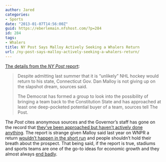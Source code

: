 ```yaml
---
author: Jared
categories:
- Sports
date: "2013-01-07T14:56:00Z"
guid: https://eberlemain.nfshost.com/?p=284
id: 284
tags:
- Whalers
title: NY Post Says Malloy Actively Seeking a Whalers Return
url: /ny-post-says-malloy-actively-seeking-a-whalers-return/
---
```

<!-- wp:paragraph -->
<p><a href="http://www.nysingle.com/p/news/business/hartford_fighting_for_its_hockey_iK2141QQvuxryk8N6iWHOM">The details from the <em>NY Post</em> report</a>:</p>
<!-- /wp:paragraph -->

<!-- wp:quote -->
<blockquote class="wp-block-quote"><p>Despite admitting last summer that it is “unlikely” NHL hockey would return to his state, Connecticut Gov. Dan Malloy is not giving up on the slapshot dream, sources said.</p><p>The Democrat has formed a group to look into the possibility of bringing a team back to the Constitution State and has approached at least one deep-pocketed potential buyer of a team, sources tell The Post.</p></blockquote>
<!-- /wp:quote -->

<!-- wp:paragraph -->
<p>The <em>Post</em> cites anonymous sources and the Governor’s staff has gone on the record that <a href="http://web.archive.org/web/20130123213551/https://www.courant.com/sports/hockey/hc-malloy-ct-nhl-0108-20130107,0,1450843.story">they’ve been approached but haven’t actively done anything</a>. The report is strange given Malloy said last year on WNPR a return <a href="https://blog.jaredeberle.org/malloy-dont-hold-your-breath/">wouldn’t happen in the short run</a> and people shouldn’t hold their breath about the prospect. That being said, if the report is true, stadiums and sports teams are one of the go-to ideas for economic growth and they almost always <a href="http://www.cato.org/sites/cato.org/files/serials/files/regulation/2000/7/coates.pdf">end badly</a>.</p>
<!-- /wp:paragraph -->